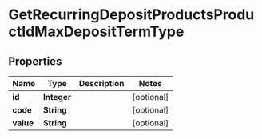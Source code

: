
# GetRecurringDepositProductsProductIdMaxDepositTermType

## Properties
Name | Type | Description | Notes
------------ | ------------- | ------------- | -------------
**id** | **Integer** |  |  [optional]
**code** | **String** |  |  [optional]
**value** | **String** |  |  [optional]



